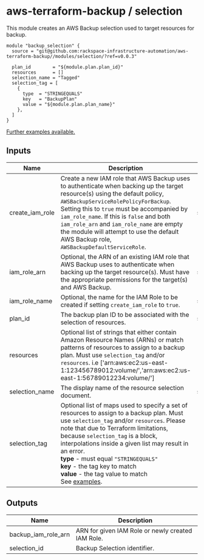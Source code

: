 # aws-terraform-backup / selection

This module creates an AWS Backup selection used to target resources for backup.

```HCL
module "backup_selection" {
  source = "git@github.com:rackspace-infrastructure-automation/aws-terraform-backup//modules/selection/?ref=v0.0.3"

  plan_id        = "${module.plan.plan_id}"
  resources      = []
  selection_name = "Tagged"
  selection_tag = [
    {
      type  = "STRINGEQUALS"
      key   = "BackupPlan"
      value = "${module.plan.plan_name}"
    },
  ]
}
```

[Further examples available.](./examples)

## Inputs

| Name | Description | Type | Default | Required |
|------|-------------|:----:|:-----:|:-----:|
| create\_iam\_role | Create a new IAM role that AWS Backup uses to authenticate when backing up the target resource(s) using the default policy, `AWSBackupServiceRolePolicyForBackup`. Setting this to `true` must be accompanied by `iam_role_name`. If this is `false` and both `iam_role_arn` and `iam_role_name` are empty the module will attempt to use the default AWS Backup role, `AWSBackupDefaultServiceRole`. | string | `"false"` | no |
| iam\_role\_arn | Optional, the ARN of an existing IAM role that AWS Backup uses to authenticate when backing up the target resource(s). Must have the appropriate permissions for the target(s) and AWS Backup. | string | `""` | no |
| iam\_role\_name | Optional, the name for the IAM Role to be created if setting `create_iam_role` to `true`. | string | `""` | no |
| plan\_id | The backup plan ID to be associated with the selection of resources. | string | n/a | yes |
| resources | Optional list of strings that either contain Amazon Resource Names (ARNs) or match patterns of resources to assign to a backup plan. Must use `selection_tag` and/or `resources`. i.e ['arn:aws:ec2:us-east-1:123456789012:volume/','arn:aws:ec2:us-east-1:56789012234:volume/'] | list | `<list>` | no |
| selection\_name | The display name of the resource selection document. | string | n/a | yes |
| selection\_tag | Optional list of maps used to specify a set of resources to assign to a backup plan. Must use `selection_tag` and/or `resources`. Please note that due to Terraform limitations, because `selection_tag` is a block, interpolations inside a given list may result in an error.<br>     **type** - must equal `"STRINGEQUALS"`<br>     **key** - the tag key to match<br>     **value** - the tag value to match<br>     See [examples](./examples). | list | `<list>` | no |

## Outputs

| Name | Description |
|------|-------------|
| backup\_iam\_role\_arn | ARN for given IAM Role or newly created IAM Role. |
| selection\_id | Backup Selection identifier. |

